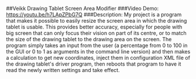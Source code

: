 ##Veikk Drawing Tablet Screen Area Modifier
###Video Demo: https://youtu.be/h7LApZPbG7Q
###Description:
My project is a program that makes it possible to easily resize the screen area in which the drawing tablet is usable.
This provides better accuracy, especially for people with big screen that can only focus their vision on part of its centre, or to match the size of the drawing tablet to the drawing area on the screen.
The program simply takes an input from the user (a percentage from 0 to 100 in the GUI or 0 to 1 as arguments in the command line version) and then makes a calculation to get new coordinates, inject them in configuration XML file of the drawing tablet's driver program, then reboots that program to have it read the newly written settings and take effect.

